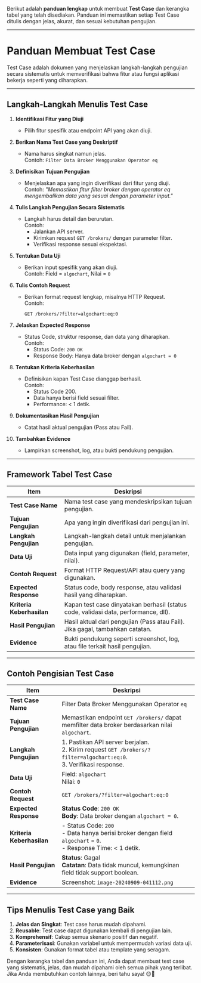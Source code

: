 Berikut adalah **panduan lengkap** untuk membuat **Test Case** dan kerangka tabel yang telah disediakan. Panduan ini memastikan setiap Test Case ditulis dengan jelas, akurat, dan sesuai kebutuhan pengujian.

---

# **Panduan Membuat Test Case**

Test Case adalah dokumen yang menjelaskan langkah-langkah pengujian secara sistematis untuk memverifikasi bahwa fitur atau fungsi aplikasi bekerja seperti yang diharapkan.

---

## **Langkah-Langkah Menulis Test Case**

1. **Identifikasi Fitur yang Diuji**  
   - Pilih fitur spesifik atau endpoint API yang akan diuji.

2. **Berikan Nama Test Case yang Deskriptif**  
   - Nama harus singkat namun jelas.  
     Contoh: `Filter Data Broker Menggunakan Operator eq`

3. **Definisikan Tujuan Pengujian**  
   - Menjelaskan apa yang ingin diverifikasi dari fitur yang diuji.  
     Contoh: *"Memastikan fitur filter broker dengan operator eq mengembalikan data yang sesuai dengan parameter input."*

4. **Tulis Langkah Pengujian Secara Sistematis**  
   - Langkah harus detail dan berurutan.  
     Contoh:  
     - Jalankan API server.  
     - Kirimkan request `GET /brokers/` dengan parameter filter.  
     - Verifikasi response sesuai ekspektasi.

5. **Tentukan Data Uji**  
   - Berikan input spesifik yang akan diuji.  
     Contoh: Field = `algochart`, Nilai = `0`

6. **Tulis Contoh Request**  
   - Berikan format request lengkap, misalnya HTTP Request.  
     Contoh:  
     ```
     GET /brokers/?filter=algochart:eq:0
     ```

7. **Jelaskan Expected Response**  
   - Status Code, struktur response, dan data yang diharapkan.  
     Contoh:  
     - Status Code: `200 OK`  
     - Response Body: Hanya data broker dengan `algochart = 0`

8. **Tentukan Kriteria Keberhasilan**  
   - Definisikan kapan Test Case dianggap berhasil.  
     Contoh:  
     - Status Code 200.  
     - Data hanya berisi field sesuai filter.  
     - Performance: < 1 detik.

9. **Dokumentasikan Hasil Pengujian**  
   - Catat hasil aktual pengujian (Pass atau Fail).

10. **Tambahkan Evidence**  
    - Lampirkan screenshot, log, atau bukti pendukung pengujian.

---

## **Framework Tabel Test Case**

| **Item**                | **Deskripsi**                                                                                  |
|-------------------------|-----------------------------------------------------------------------------------------------|
| **Test Case Name**      | Nama test case yang mendeskripsikan tujuan pengujian.                                         |
| **Tujuan Pengujian**    | Apa yang ingin diverifikasi dari pengujian ini.                                               |
| **Langkah Pengujian**   | Langkah-langkah detail untuk menjalankan pengujian.                                           |
| **Data Uji**            | Data input yang digunakan (field, parameter, nilai).                                          |
| **Contoh Request**      | Format HTTP Request/API atau query yang digunakan.                                            |
| **Expected Response**   | Status code, body response, atau validasi hasil yang diharapkan.                              |
| **Kriteria Keberhasilan** | Kapan test case dinyatakan berhasil (status code, validasi data, performance, dll).         |
| **Hasil Pengujian**     | Hasil aktual dari pengujian (Pass atau Fail). Jika gagal, tambahkan catatan.                  |
| **Evidence**            | Bukti pendukung seperti screenshot, log, atau file terkait hasil pengujian.                   |

---

## **Contoh Pengisian Test Case**

| **Item**                | **Deskripsi**                                                                                  |
|-------------------------|-----------------------------------------------------------------------------------------------|
| **Test Case Name**      | Filter Data Broker Menggunakan Operator `eq`                                                  |
| **Tujuan Pengujian**    | Memastikan endpoint `GET /brokers/` dapat memfilter data broker berdasarkan nilai `algochart`. |
| **Langkah Pengujian**   | 1. Pastikan API server berjalan. <br> 2. Kirim request `GET /brokers/?filter=algochart:eq:0`.  <br> 3. Verifikasi response. |
| **Data Uji**            | Field: `algochart` <br> Nilai: `0`                                                            |
| **Contoh Request**      | ```GET /brokers/?filter=algochart:eq:0```                                                     |
| **Expected Response**   | **Status Code**: `200 OK` <br> **Body**: Data broker dengan `algochart = 0`.                  |
| **Kriteria Keberhasilan** | - Status Code: `200` <br> - Data hanya berisi broker dengan field `algochart` = `0`. <br> - Response Time: < 1 detik. |
| **Hasil Pengujian**     | **Status**: Gagal <br> **Catatan**: Data tidak muncul, kemungkinan field tidak support boolean. |
| **Evidence**            | Screenshot: `image-20240909-041112.png`                                                      |

---

## **Tips Menulis Test Case yang Baik**
1. **Jelas dan Singkat**: Test case harus mudah dipahami.  
2. **Reusable**: Test case dapat digunakan kembali di pengujian lain.  
3. **Komprehensif**: Cakup semua skenario positif dan negatif.  
4. **Parameterisasi**: Gunakan variabel untuk mempermudah variasi data uji.  
5. **Konsisten**: Gunakan format tabel atau template yang seragam.  

Dengan kerangka tabel dan panduan ini, Anda dapat membuat test case yang sistematis, jelas, dan mudah dipahami oleh semua pihak yang terlibat. Jika Anda membutuhkan contoh lainnya, beri tahu saya! 😊🚀
